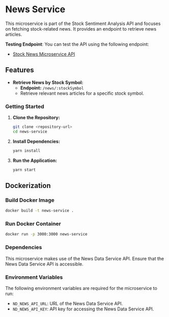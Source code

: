# News Service

This microservice is part of the Stock Sentiment Analysis API and focuses on
fetching stock-related news. It provides an endpoint to retrieve news articles.

**Testing Endpoint**: You can test the API using the following endpoint:

- [Stock News Microservice API](https://arbitra-pulse-news.onrender.com)

## Features

- **Retrieve News by Stock Symbol:**
     - **Endpoint:** `/news/:stockSymbol`
     - Retrieve relevant news articles for a specific stock symbol.

### Getting Started

1. **Clone the Repository:**

      ```bash
      git clone <repository-url>
      cd news-service
      ```

2. **Install Dependencies:**

      ```bash
      yarn install
      ```

3. **Run the Application:**

      ```bash
      yarn start
      ```

## Dockerization

### Build Docker Image

```bash
docker build -t news-service .
```

### Run Docker Container

```bash
docker run -p 3000:3000 news-service
```

### Dependencies

This microservice makes use of the News Data Service API. Ensure that the News
Data Service API is accessible.

### Environment Variables

The following environment variables are required for the microservice to run:

- `ND_NEWS_API_URL`: URL of the News Data Service API.
- `ND_NEWS_API_KEY`: API key for accessing the News Data Service API.
